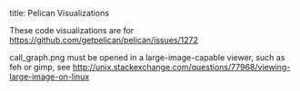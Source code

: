 title: Pelican Visualizations

These code visualizations are for https://github.com/getpelican/pelican/issues/1272

call_graph.png must be opened in a large-image-capable viewer, such as feh or gimp, see http://unix.stackexchange.com/questions/77968/viewing-large-image-on-linux
